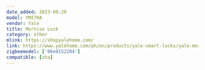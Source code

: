 ```yaml
---
date_added: 2023-09-29
model: YMI70A
vendor: Yale
title: Mortise Lock
category: other
mlink: https://shopyalehome.com/
link: https://www.yalehome.com/ph/en/products/yale-smart-locks/yale-mortise-locks/ymi70a
zigbeemodel: ['06e0152204']
compatible: [zha]
---
```





